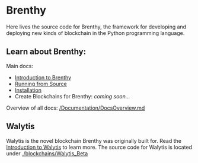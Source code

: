 # Brenthy
Here lives the source code for Brenthy, the framework for developing and deploying new kinds of blockchain in the Python programming language.

## Learn about Brenthy:

Main docs:
- [Introduction to Brenthy](Documentation/Brenthy/Meaning/IntroductionToBrenthy.md)
- [Running from Source](/Documentation/Brenthy/User/RunningFromSource.md)
- [Installation](/Documentation/Brenthy/User/InstallingBrenthy.md)
- Create Blockchains for Brenthy: _coming soon..._

Overview of all docs: [/Documentation/DocsOverview.md](/Documentation/DocsOverview.md)


## Walytis
Walytis is the novel blockchain Brenthy was originally built for.
Read the [Introduction to Walytis](/Documentation/Brenthy/Walytis_Beta/IntroductionToWalytis.md) to learn more.
The source code for Walytis is located under [./blockchains/Walytis_Beta](./blockchains/Walytis_Beta/ReadMe.md)
